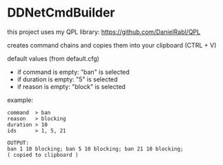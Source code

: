 # DDNetCmdBuilder

this project uses my QPL library: https://github.com/DanielRabl/QPL

creates command chains and copies them into your clipboard (CTRL + V)

default values (from default.cfg)
 - if command  is empty: "ban" is selected
 - if duration is empty: "5" is selected
 - if reason   is empty: "block" is selected

example:

```
command  > ban
reason   > blocking
duration > 10
ids      > 1, 5, 21

OUTPUT:
ban 1 10 blocking; ban 5 10 blocking; ban 21 10 blocking;
( copied to clipboard )
```
